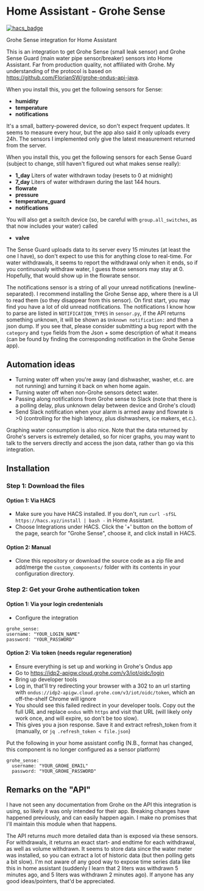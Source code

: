 # Home Assistant - Grohe Sense

[![hacs_badge](https://img.shields.io/badge/HACS-Custom-orange.svg?style=for-the-badge)](https://github.com/custom-components/hacs)

Grohe Sense integration for Home Assistant

This is an integration to get Grohe Sense (small leak sensor) and Grohe Sense Guard (main water pipe sensor/breaker) sensors into Home Assistant. Far from production quality, not affiliated with Grohe. My understanding of the protocol is based on https://github.com/FlorianSW/grohe-ondus-api-java.

When you install this, you get the following sensors for Sense:
 - **humidity**
 - **temperature**
 - **notifications**

It's a small, battery-powered device, so don't expect frequent updates. It seems to measure every hour, but the app also said it only uploads every 24h. The sensors I implemented only give the latest measurement returned from the server.
 
When you install this, you get the following sensors for each Sense Guard (subject to change, still haven't figured out what makes sense really):
 - **1_day** Liters of water withdrawn today (resets to 0 at midnight)
 - **7_day** Liters of water withdrawn during the last 144 hours.
 - **flowrate**
 - **pressure** 
 - **temperature_guard**
 - **notifications**

You will also get a switch device (so, be careful with `group.all_switches`, as that now includes your water) called
 - **valve**

The Sense Guard uploads data to its server every 15 minutes (at least the one I have), so don't expect to use this for anything close to real-time. For water withdrawals, it seems to report the withdrawal only when it ends, so if you continuously withdraw water, I guess those sensors may stay at 0. Hopefully, that would show up in the flowrate sensor.

The notifications sensor is a string of all your unread notifications (newline-separated). I recommend installing the Grohe Sense app, where there is a UI to read them (so they disappear from this sensor). On first start, you may find you have a lot of old unread notifications. The notifications I know how to parse are listed in `NOTIFICATION_TYPES` in `sensor.py`, if the API returns something unknown, it will be shown as `Unknown notification:` and then a json dump. If you see that, please consider submitting a bug report with the `category` and `type` fields from the Json + some description of what it means (can be found by finding the corresponding notification in the Grohe Sense app).

## Automation ideas
- Turning water off when you're away (and dishwasher, washer, et.c. are not running) and turning it back on when home again.
- Turning water off when non-Grohe sensors detect water.
- Passing along notifications from Grohe sense to Slack (note that there is a polling delay, plus unknown delay between device and Grohe's cloud)
- Send Slack notification when your alarm is armed away and flowrate is >0 (controlling for the high latency, plus dishwashers, ice makers, et.c.).

Graphing water consumption is also nice. Note that the data returned by Grohe's servers is extremely detailed, so for nicer graphs, you may want to talk to the servers directly and access the json data, rather than go via this integration.

## Installation

### Step 1: Download the files

#### Option 1: Via HACS
- Make sure you have HACS installed. If you don't, run `curl -sfSL https://hacs.xyz/install | bash -` in Home Assistant.
- Choose Integrations under HACS. Click the '+' button on the bottom of the page, search for 
  "Grohe Sense", choose it, and click install in HACS.

#### Option 2: Manual
- Clone this repository or download the source code as a zip file and add/merge the `custom_components/` folder with its contents in your configuration directory.


### Step 2: Get your Grohe authentication token

#### Option 1: Via your login credentenials
- Configure the integration
```
grohe_sense:
username: "YOUR_LOGIN_NAME"
password: "YOUR_PASSWORD"

```

#### Option 2: Via token (needs regular regeneration)
- Ensure everything is set up and working in Grohe's Ondus app
- Go to https://idp2-apigw.cloud.grohe.com/v3/iot/oidc/login
- Bring up developer tools
- Log in, that'll try redirecting your browser with a 302 to an url starting with `ondus://idp2-apigw.cloud.grohe.com/v3/iot/oidc/token`, which an off-the-shelf Chrome will ignore
- You should see this failed redirect in your developer tools. Copy out the full URL and replace `ondus` with `https` and visit that URL (will likely only work once, and will expire, so don't be too slow).
- This gives you a json response. Save it and extract refresh_token from it (manually, or `jq .refresh_token < file.json`)

Put the following in your home assistant config (N.B., format has changed, this component is no longer configured as a sensor platform)
```
grohe_sense:
  username: "YOUR_GROHE_EMAIL"
  password: "YOUR_GROHE_PASSWORD"
```

## Remarks on the "API"
I have not seen any documentation from Grohe on the API this integration is using, so likely it was only intended for their app. Breaking changes have happened previously, and can easily happen again. I make no promises that I'll maintain this module when that happens.

The API returns _much_ more detailed data than is exposed via these sensors. For withdrawals, it returns an exact start- and endtime for each withdrawal, as well as volume withdrawn. It seems to store data since the water meter was installed, so you can extract a lot of historic data (but then polling gets a bit slow). I'm not aware of any good way to expose time series data like this in home assistant (suddenly I learn that 2 liters was withdrawn 5 minutes ago, and 5 liters was withdrawn 2 minutes ago). If anyone has any good ideas/pointers, that'd be appreciated.
